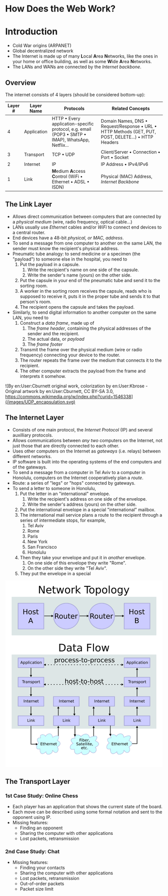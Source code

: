 # How Does the Web Work?

# Introduction

-   Cold War origins (ARPANET)
-   Global decentralized network
-   The Internet is made up of many **L**ocal **A**rea **N**etworks, like the ones in your home or office building, as well as some **W**ide **A**rea **N**etworks.
-   The LANs and WANs are connected by the _Internet backbone_.

## Overview

The internet consists of 4 layers (should be considered bottom-up):

| Layer # | Layer Name  | Protocols                                                                                                        | Related Concepts                                                                                                         |
| ------- | ----------- | ---------------------------------------------------------------------------------------------------------------- | ------------------------------------------------------------------------------------------------------------------------ |
| 4       | Application | HTTP &bull; Every application-specific protocol, e.g. email (POP3 &bull; SMTP &bull; IMAP), WhatsApp, Netflix... | Domain Names, DNS &bull; Request/Response &bull; URL &bull; HTTP Methods (GET, PUT, POST, DELETE...) &bull; HTTP Headers |
| 3       | Transport   | TCP &bull; UDP                                                                                                   | Client/Server &bull; Connection &bull; Port &bull; Socket                                                                |
| 2       | Internet    | IP                                                                                                               | IP Address &bull; IPv4/IPv6                                                                                              |
| 1       | Link        | **M**edium **A**ccess **C**ontrol (WiFi &bull; Ethernet &bull; ADSL &bull; ISDN)                                 | Physical (MAC) Address, _Internet Backbone_                                                                              |

## The Link Layer

-   Allows direct communication between computers that are connected by a _physical medium_ (wire, radio frequency, optical cable...)
-   LANs usually use _Ethernet_ cables and/or _WiFi_ to connect end devices to a central router.
-   End devices have a 48-bit _physical, or MAC, address_.
-   To send a message from one computer to another on the same LAN, the sender must know the recipient's physical address.
-   Pneumatic tube analogy: to send medicine or a specimen (the "payload") to someone else in the hospital, you need to
    1.  Put the payload in a capsule.
        1.  Write the recipient's name on one side of the capsule.
        1.  Write the sender's name (yours) on the other side.
    1.  Put the capsule in your end of the pneumatic tube and send it to the sorting room.
    1.  A worker in the sorting room receives the capsule, reads who is supposed to receive it, puts it in the proper tube and sends it to that person's room.
    1.  The recipient opens the capsule and takes the payload.
-   Similarly, to send digital information to another computer on the same LAN, you need to
    1.  Construct a _data frame_, made up of
        1.  The _frame header_, containing the physical addresses of the sender and the recipient.
        1.  The actual data, or _payload_
        1.  The _frame footer_
    1.  Transmit the frame over the physical medium (wire or radio frequency) connecting your device to the router.
    1.  The router repeats the frame over the medium that connects it to the recipient.
    1.  The other computer extracts the payload from the frame and interprets it somehow.

![By en:User:Cburnett original work, colorization by en:User:Kbrose - Original artwork by en:User:Cburnett, CC BY-SA 3.0, https://commons.wikimedia.org/w/index.php?curid=1546338](/images/UDP_encapsulation.svg)

## The Internet Layer

-   Consists of one main protocol, the _Internet Protocol_ (IP) and several auxilliary protocols.
-   Allows communications between _any two_ computers on the Internet, not just those that are directly connected to each other.
-   Uses other computers on the Internet as _gateways_ (i.e. relays) between different networks.
-   IP software is built into the operating systems of the end computers and of the gateways.
-   To send a message from a computer in Tel Aviv to a computer in Honolulu, computers on the Internet cooperatively plan a _route_.
-   Route: a series of "legs" or "hops" connected by gateways.
-   To send a letter to someone in Honolulu,
    1. Put the letter in an "international" envelope.
        1. Write the recipient's address on one side of the envelope.
        1. Write the sender's address (yours) on the other side.
    1. Put the international envelope in a special "international" mailbox.
    1. The international mail service plans a route to the recipient through a series of intermediate stops, for example,
        1. Tel Aviv
        1. Rome
        1. Paris
        1. New York
        1. San Francisco
        1. Honolulu
    1. Then they take your envelope and put it in _another_ envelope.
        1. On one side of this envelope they write "Rome".
        1. On the other side they write "Tel Aviv".
    1. They put the envelope in a special

![en:User:Cburnett original work, colorization by en:User:Kbrose, CC BY-SA 3.0 &lt;http://creativecommons.org/licenses/by-sa/3.0/&gt;, via Wikimedia Commons](/images/IP_stack_connections.svg)

## The Transport Layer

### 1st Case Study: Online Chess

-   Each player has an application that shows the current state of the board.
-   Each move can be described using some formal notation and sent to the opponent using IP.
-   Missing features:
    -   Finding an opponent
    -   Sharing the computer with other applications
    -   Lost packets, retransmission

### 2nd Case Study: Chat

-   Missing features:
    -   Finding your contacts
    -   Sharing the computer with other applications
    -   Lost packets, retransmission
    -   Out-of-order packets
    -   Packet size limit

